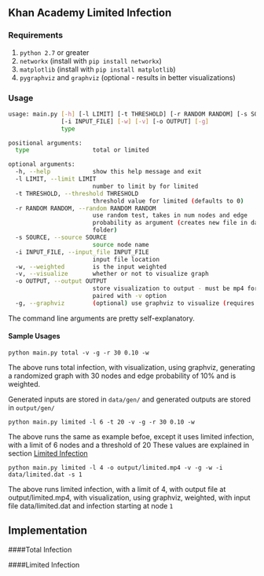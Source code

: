 
## Khan Academy Limited Infection

### Requirements

1. `python 2.7` or greater
2. `networkx` (install with `pip install networkx`)
3. `matplotlib` (install with `pip install matplotlib`)
4. `pygraphviz` and `graphviz` (optional - results in better visualizations) 

### Usage

```bash
usage: main.py [-h] [-l LIMIT] [-t THRESHOLD] [-r RANDOM RANDOM] [-s SOURCE]
               [-i INPUT_FILE] [-w] [-v] [-o OUTPUT] [-g]
               type

positional arguments:
  type                  total or limited

optional arguments:
  -h, --help            show this help message and exit
  -l LIMIT, --limit LIMIT
                        number to limit by for limited
  -t THRESHOLD, --threshold THRESHOLD
                        threshold value for limited (defaults to 0)
  -r RANDOM RANDOM, --random RANDOM RANDOM
                        use random test, takes in num nodes and edge
                        probability as argument (creates new file in data
                        folder)
  -s SOURCE, --source SOURCE
                        source node name
  -i INPUT_FILE, --input_file INPUT_FILE
                        input file location
  -w, --weighted        is the input weighted
  -v, --visualize       whether or not to visualize graph
  -o OUTPUT, --output OUTPUT
                        store visualization to output - must be mp4 format - (requires ffmpeg) -
                        paired with -v option
  -g, --graphviz        (optional) use graphviz to visualize (requires pygraphviz)
```

The command line arguments are pretty self-explanatory.

#### Sample Usages
```
python main.py total -v -g -r 30 0.10 -w
```
The above runs total infection, with visualization, using graphviz, generating a randomized graph with 30 nodes and edge probability of 10% and is weighted.

Generated inputs are stored in `data/gen/` and generated outputs are stored in `output/gen/`

```
python main.py limited -l 6 -t 20 -v -g -r 30 0.10 -w
```
The above runs the same as example befoe, except it uses limited infection, with a limit of 6 nodes and a threshold of 20
These values are explained in section [Limited Infection](#limited-infection)

```
python main.py limited -l 4 -o output/limited.mp4 -v -g -w -i data/limited.dat -s 1
```
The above runs limited infection, with a limit of 4, with output file at output/limited.mp4, with visualization, using graphviz, weighted, with input file data/limited.dat and infection starting at node `1`

## Implementation
####Total Infection

####Limited Infection


